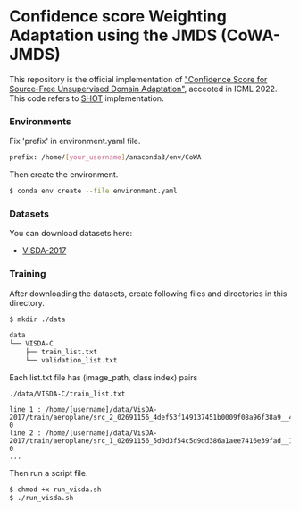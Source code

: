 # Confidence score Weighting Adaptation using the JMDS (CoWA-JMDS)

This repository is the official implementation of ["Confidence Score for Source-Free Unsupervised Domain Adaptation"](https://arxiv.org/abs/2206.06640), acceoted in ICML 2022.
This code refers to [SHOT](https://github.com/tim-learn/SHOT) implementation.

### Environments

Fix 'prefix' in environment.yaml file.
```bash
prefix: /home/[your_username]/anaconda3/env/CoWA
```
Then create the environment.
```bash
$ conda env create --file environment.yaml
```

### Datasets
You can download datasets here:

- [VISDA-2017](https://github.com/VisionLearningGroup/taskcv-2017-public/tree/master/classification)

### Training

After downloading the datasets, create following files and directories in this directory.
```bash
$ mkdir ./data

data
└── VISDA-C
    ├── train_list.txt
    └── validation_list.txt
```

Each list.txt file has (image_path, class index) pairs
```Example
./data/VISDA-C/train_list.txt

line 1 : /home/[username]/data/VisDA-2017/train/aeroplane/src_2_02691156_4def53f149137451b0009f08a96f38a9__44_349_150.png 0
line 2 : /home/[username]/data/VisDA-2017/train/aeroplane/src_1_02691156_5d0d3f54c5d9dd386a1aee7416e39fad__180_236_150.png 0
...
```

Then run a script file.
```bash
$ chmod +x run_visda.sh
$ ./run_visda.sh
```
